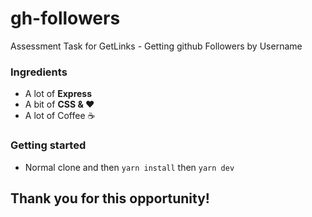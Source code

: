 # gh-followers
Assessment Task for GetLinks - Getting github Followers by Username

### Ingredients
- A lot of **Express**
- A bit of **CSS & ❤️**
- A lot of Coffee ☕️

### Getting started
- Normal clone and then ```yarn install``` then ```yarn dev```

## Thank you for this opportunity!
